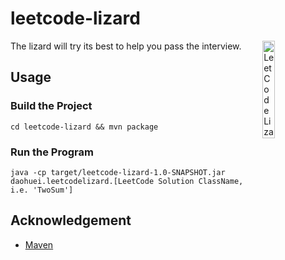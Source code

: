 # leetcode-lizard

<img src="https://i.imgur.com/45ZX67w.jpeg" title="LeetCode Lizard" width=20% align="right">
The lizard will try its best to help you pass the interview.

## Usage

### Build the Project

`cd leetcode-lizard && mvn package`

### Run the Program

`java -cp target/leetcode-lizard-1.0-SNAPSHOT.jar daohuei.leetcodelizard.[LeetCode Solution ClassName, i.e. 'TwoSum']`

## Acknowledgement

-   [Maven](https://maven.apache.org/)

